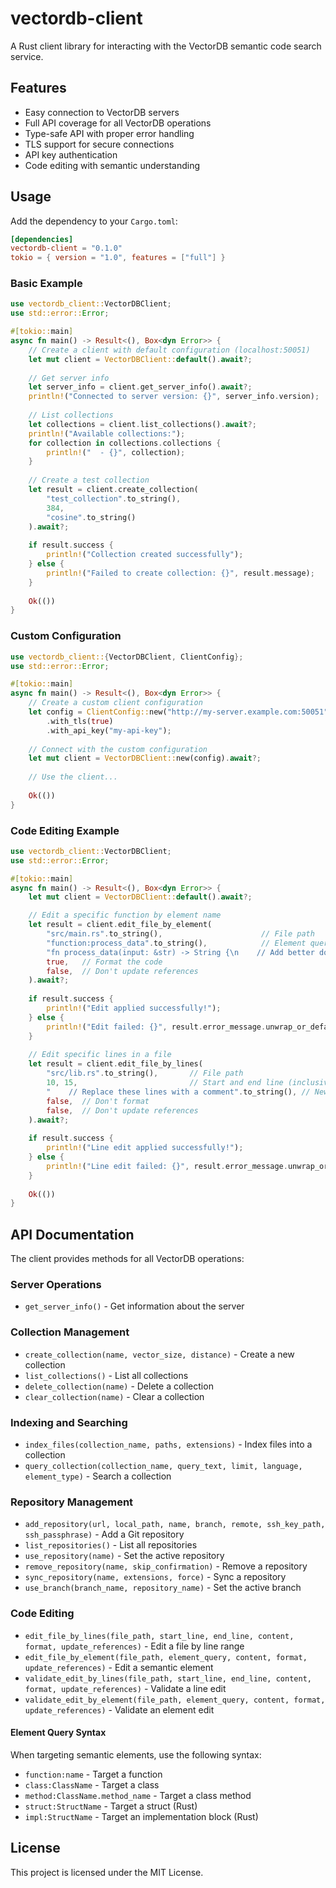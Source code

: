 # vectordb-client

A Rust client library for interacting with the VectorDB semantic code search service.

## Features

- Easy connection to VectorDB servers
- Full API coverage for all VectorDB operations
- Type-safe API with proper error handling
- TLS support for secure connections
- API key authentication
- Code editing with semantic understanding

## Usage

Add the dependency to your `Cargo.toml`:

```toml
[dependencies]
vectordb-client = "0.1.0"
tokio = { version = "1.0", features = ["full"] }
```

### Basic Example

```rust
use vectordb_client::VectorDBClient;
use std::error::Error;

#[tokio::main]
async fn main() -> Result<(), Box<dyn Error>> {
    // Create a client with default configuration (localhost:50051)
    let mut client = VectorDBClient::default().await?;
    
    // Get server info
    let server_info = client.get_server_info().await?;
    println!("Connected to server version: {}", server_info.version);
    
    // List collections
    let collections = client.list_collections().await?;
    println!("Available collections:");
    for collection in collections.collections {
        println!("  - {}", collection);
    }
    
    // Create a test collection
    let result = client.create_collection(
        "test_collection".to_string(),
        384,
        "cosine".to_string()
    ).await?;
    
    if result.success {
        println!("Collection created successfully");
    } else {
        println!("Failed to create collection: {}", result.message);
    }
    
    Ok(())
}
```

### Custom Configuration

```rust
use vectordb_client::{VectorDBClient, ClientConfig};
use std::error::Error;

#[tokio::main]
async fn main() -> Result<(), Box<dyn Error>> {
    // Create a custom client configuration
    let config = ClientConfig::new("http://my-server.example.com:50051")
        .with_tls(true)
        .with_api_key("my-api-key");
    
    // Connect with the custom configuration
    let mut client = VectorDBClient::new(config).await?;
    
    // Use the client...
    
    Ok(())
}
```

### Code Editing Example

```rust
use vectordb_client::VectorDBClient;
use std::error::Error;

#[tokio::main]
async fn main() -> Result<(), Box<dyn Error>> {
    let mut client = VectorDBClient::default().await?;

    // Edit a specific function by element name
    let result = client.edit_file_by_element(
        "src/main.rs".to_string(),                      // File path
        "function:process_data".to_string(),            // Element query
        "fn process_data(input: &str) -> String {\n    // Add better documentation\n    format!(\"processed: {}\", input)\n}".to_string(), // New content
        true,   // Format the code
        false,  // Don't update references
    ).await?;
    
    if result.success {
        println!("Edit applied successfully!");
    } else {
        println!("Edit failed: {}", result.error_message.unwrap_or_default());
    }
    
    // Edit specific lines in a file
    let result = client.edit_file_by_lines(
        "src/lib.rs".to_string(),       // File path
        10, 15,                         // Start and end line (inclusive)
        "    // Replace these lines with a comment".to_string(), // New content
        false,  // Don't format
        false,  // Don't update references
    ).await?;
    
    if result.success {
        println!("Line edit applied successfully!");
    } else {
        println!("Line edit failed: {}", result.error_message.unwrap_or_default());
    }
    
    Ok(())
}
```

## API Documentation

The client provides methods for all VectorDB operations:

### Server Operations

- `get_server_info()` - Get information about the server

### Collection Management

- `create_collection(name, vector_size, distance)` - Create a new collection
- `list_collections()` - List all collections
- `delete_collection(name)` - Delete a collection
- `clear_collection(name)` - Clear a collection

### Indexing and Searching

- `index_files(collection_name, paths, extensions)` - Index files into a collection
- `query_collection(collection_name, query_text, limit, language, element_type)` - Search a collection

### Repository Management

- `add_repository(url, local_path, name, branch, remote, ssh_key_path, ssh_passphrase)` - Add a Git repository
- `list_repositories()` - List all repositories
- `use_repository(name)` - Set the active repository
- `remove_repository(name, skip_confirmation)` - Remove a repository
- `sync_repository(name, extensions, force)` - Sync a repository
- `use_branch(branch_name, repository_name)` - Set the active branch

### Code Editing

- `edit_file_by_lines(file_path, start_line, end_line, content, format, update_references)` - Edit a file by line range
- `edit_file_by_element(file_path, element_query, content, format, update_references)` - Edit a semantic element
- `validate_edit_by_lines(file_path, start_line, end_line, content, format, update_references)` - Validate a line edit
- `validate_edit_by_element(file_path, element_query, content, format, update_references)` - Validate an element edit

#### Element Query Syntax

When targeting semantic elements, use the following syntax:

- `function:name` - Target a function
- `class:ClassName` - Target a class
- `method:ClassName.method_name` - Target a class method
- `struct:StructName` - Target a struct (Rust)
- `impl:StructName` - Target an implementation block (Rust)

## License

This project is licensed under the MIT License. 